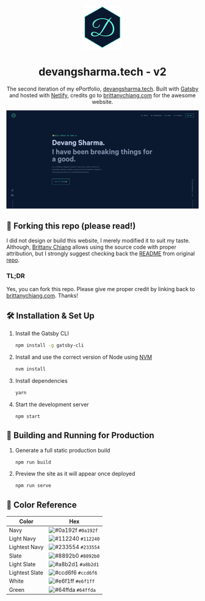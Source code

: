 <div align="center">
  <img alt="Logo" src="https://raw.githubusercontent.com/devangshrma/devangshrma.github.io/source/src/images/Logo%20(1).png" width="100" />
</div>

<h1 align="center">
  devangsharma.tech - v2
</h1>

<p align="center">
  The second iteration of my ePortfolio, <a href="https://devangsharma.tech" target="_blank">devangsharma.tech</a>.
Built with <a href="https://www.gatsbyjs.org/" target="_blank">Gatsby</a> and hosted with <a href="https://www.netlify.com/" target="_blank">Netlify</a>, credits go to <a href="https://brittanychiang.com" target="_blank">brittanychiang.com</a> for the awesome website.
</p>
</p>

![demo](https://raw.githubusercontent.com/devangshrma/devangshrma.github.io/source/static/og.png)

## 🚨 Forking this repo (please read!)

I did not design or build this website, I merely modified it to suit my taste. Although, <a href="https://brittanychiang.com" target="_blank">Brittany Chiang</a> allows using the source code with proper attribution, but I strongly suggest checking back the <a href="https://github.com/bchiang7/v4" target="_blank">README</a> from original <a href="https://github.com/bchiang7/v4" target="_blank">repo</a>.

### TL;DR

Yes, you can fork this repo. Please give me proper credit by linking back to [brittanychiang.com](https://brittanychiang.com). Thanks!

## 🛠 Installation & Set Up

1. Install the Gatsby CLI

   ```sh
   npm install -g gatsby-cli
   ```

2. Install and use the correct version of Node using [NVM](https://github.com/nvm-sh/nvm)

   ```sh
   nvm install
   ```

3. Install dependencies

   ```sh
   yarn
   ```

4. Start the development server

   ```sh
   npm start
   ```

## 🚀 Building and Running for Production

1. Generate a full static production build

   ```sh
   npm run build
   ```

1. Preview the site as it will appear once deployed

   ```sh
   npm run serve
   ```

## 🎨 Color Reference

| Color          | Hex                                                                |
| -------------- | ------------------------------------------------------------------ |
| Navy           | ![#0a192f](https://via.placeholder.com/10/0a192f?text=+) `#0a192f` |
| Light Navy     | ![#112240](https://via.placeholder.com/10/0a192f?text=+) `#112240` |
| Lightest Navy  | ![#233554](https://via.placeholder.com/10/303C55?text=+) `#233554` |
| Slate          | ![#8892b0](https://via.placeholder.com/10/8892b0?text=+) `#8892b0` |
| Light Slate    | ![#a8b2d1](https://via.placeholder.com/10/a8b2d1?text=+) `#a8b2d1` |
| Lightest Slate | ![#ccd6f6](https://via.placeholder.com/10/ccd6f6?text=+) `#ccd6f6` |
| White          | ![#e6f1ff](https://via.placeholder.com/10/e6f1ff?text=+) `#e6f1ff` |
| Green          | ![#64ffda](https://via.placeholder.com/10/64ffda?text=+) `#64ffda` |
